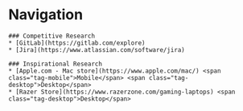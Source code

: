 <html>
  <head>
    <meta charset="utf-8" />
    <meta name="viewport" content="width=device-width,initial-scale=1">
    <meta name="description" content="fabric8 UXD">
    <meta name="author" content="Adam J. Jolicoeur">
    <meta http-equiv="X-UA-Compatible" content="IE=edge">
    <title>Design Sprints</title>
    <!-- link to main stylesheet -->
    <link rel="stylesheet" href="https://fonts.googleapis.com/icon?family=Material+Icons">
    <link rel="stylesheet" href="https://code.getmdl.io/1.3.0/material.blue_grey-light_blue.min.css" />
    <script defer src="https://code.getmdl.io/1.3.0/material.min.js"></script>
    <link rel="stylesheet" href="css/site.min.css" />
  </head>
  <body>
    <h1>Navigation</h1>

    ### Competitive Research
    * [GitLab](https://gitlab.com/explore)
    * [Jira](https://www.atlassian.com/software/jira)

    ### Inspirational Research
    * [Apple.com - Mac store](https://www.apple.com/mac/) <span class="tag-mobile">Mobile</span> <span class="tag-desktop">Desktop</span>
    * [Razer Store](https://www.razerzone.com/gaming-laptops) <span class="tag-desktop">Desktop</span>
  </body>
</html>
